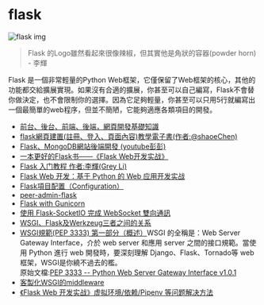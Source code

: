 # flask
![flask img](https://flask.palletsprojects.com/en/2.2.x/_images/flask-logo.png)

> Flask 的Logo雖然看起來很像辣椒，但其實他是角狀的容器(powder horn)  
>\- 李輝

Flask 是一個非常輕量的Python Web框架，它僅保留了Web框架的核心，其他的功能都交給擴展實現。如果沒有合適的擴展，你甚至可以自己編寫，Flask不會替你做決定，也不會限制你的選擇。因為它足夠輕量，你甚至可以只用5行就編寫出一個最簡單的web程序，但並不簡陋，它能夠適應各類項目的開發。

- [前台、後台、前端、後端，網頁開發基礎知識](https://doc.itprojects.cn/0001.zhishi/python.0026.flaskgaoji/index.html#/01)
- [flask網頁建置(註冊、登入、頁面內容)教學電子書(作者:@shaoeChen)](https://hackmd.io/@shaoeChen/HJiZtEngG/https%3A%2F%2Fhackmd.io%2Fs%2FrkgXYoBeG)
- [Flask、MongoDB網站後端開發 (youtube彭彭)](https://www.youtube.com/watch?v=UdRxvHVXTxA&list=PL-g0fdC5RMboN18JNTMCEfe8Ldk8C5pS-)
- [一本更好的Flask书——《Flask Web开发实战》](https://zhuanlan.zhihu.com/p/29907260)
- [Flask 入门教程 作者:李輝(Grey Li)](https://tutorial.helloflask.com/)
- [Flask Web 开发：基于 Python 的 Web 应用开发实战](https://l1nwatch.gitbook.io/flask-web-python-web/)
- [Flask項目配置（Configuration）
](https://zhuanlan.zhihu.com/p/24055329)
- [peer-admin-flask](https://gitee.com/pear-admin/pear-admin-flask)
- [Flask with Gunicorn](https://sean22492249.medium.com/flask-with-gunicorn-9a37bca29227)
- [使用 Flask-SocketIO 完成 WebSocket 雙向通訊](https://medium.com/@charming_rust_oyster_221/%E4%BD%BF%E7%94%A8-flask-socketio-%E5%AE%8C%E6%88%90-websocket-%E9%9B%99%E5%90%91%E9%80%9A%E8%A8%8A-49fd734f52ae)
- [WSGI、Flask及Werkzeug三者之间的关系](https://blog.csdn.net/lovedingd/article/details/106685914)
- [WSGI規範(PEP 3333) 第一部分（概述）](https://zhuanlan.zhihu.com/p/27600327)WSGI 的全稱是：Web Server Gateway Interface，介於 web server 和應用 server 之間的接口規範。當使用 Python 進行 web 開發時，要深刻理解 Django、Flask、Tornado等 web 框架，WSGI是你繞不過去的檻。  
原始文檔:[PEP 3333 -- Python Web Server Gateway Interface v1.0.1](https://peps.python.org/pep-3333/)
- [客製化WSGI的middleware](https://ithelp.ithome.com.tw/articles/10201217)
- [《Flask Web 开发实战》虚拟环境/依赖/Pipenv 等问题解决方法](https://zhuanlan.zhihu.com/p/124937023)
